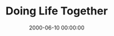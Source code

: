 ---
layout: series
series: "Doing Life Together"
permalink: "/doing-life-together/"
title: "Doing Life Together"
date: 2000-06-10 00:00:00
endDate: 2000-07-01 00:00:00
description: "What does it mean to live in community? "
src: "http://s3.amazonaws.com/crossroads-media/images/legacy/content/GenericCrnerSign.jpg"
---